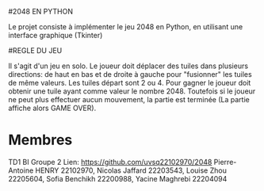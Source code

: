 
#2048 EN PYTHON

  Le projet consiste à implémenter le jeu 2048 en Python, en utilisant une interface graphique (Tkinter)


#REGLE DU JEU
 
 Il s'agit d'un jeu en solo. Le joueur doit déplacer des tuiles dans plusieurs directions: de haut en bas et de droite à gauche pour "fusionner" les tuiles de même valeurs. Les tuiles départ sont 2 ou 4. Pour gagner le joueur doit obtenir une tuile ayant comme valeur le nombre 2048. Toutefois si le joueur ne peut plus effectuer aucun mouvement, la partie est terminée (La partie affiche alors GAME OVER).





# Membres 
TD1 BI Groupe 2 
Lien: https://github.com/uvsq22102970/2048
Pierre-Antoine HENRY 22102970,
Nicolas Jaffard 22203543,
Louise Zhou 22205604,
Sofia Benchikh 22200988,
Yacine Maghrebi 22204094

